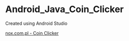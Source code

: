 # Android_Java_Coin_Clicker

Created using Android Studio

[nox.com.pl - Coin Clicker](http://nox.com.pl/simple-programs-android-java-coin-clicker/)
